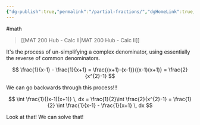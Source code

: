 ```yaml
---
{"dg-publish":true,"permalink":"/partial-fractions/","dgHomeLink":true,"dgPassFrontmatter":false,"dgShowLocalGraph":true}
---
```


#math 
> [[MAT 200 Hub - Calc II|MAT 200 Hub - Calc II]]

It's the process of un-simplifying a complex denominator, using essentially the reverse of common denominators.

$$
\frac{1}{x-1} - \frac{1}{x+1} = \frac{(x+1)-(x-1)}{(x-1)(x+1)} = \frac{2}{x^{2}-1}
$$

We can go backwards through this process!!!

$$
\int \frac{1}{(x-1)(x+1)} \, dx = \frac{1}{2}\int \frac{2}{x^{2}-1} = \frac{1}{2} \int \frac{1}{x-1} - \frac{1}{x+1} \, dx
$$

Look at that! We can solve that!